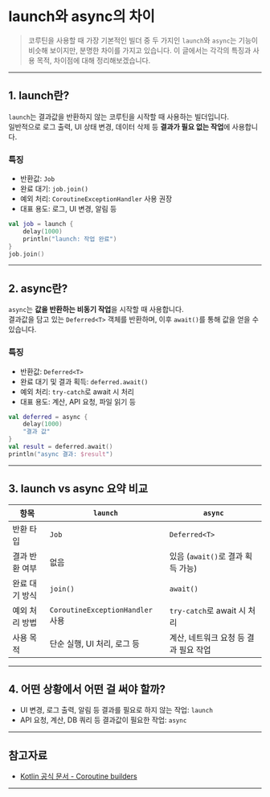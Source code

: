 # launch와 async의 차이

> 코루틴을 사용할 때 가장 기본적인 빌더 중 두 가지인 `launch`와 `async`는 기능이 비슷해 보이지만, 분명한 차이를 가지고 있습니다.
> 이 글에서는 각각의 특징과 사용 목적, 차이점에 대해 정리해보겠습니다.

---

## 1. launch란?

`launch`는 결과값을 반환하지 않는 코루틴을 시작할 때 사용하는 빌더입니다.  
일반적으로 로그 출력, UI 상태 변경, 데이터 삭제 등 **결과가 필요 없는 작업**에 사용합니다.  

### 특징

* 반환값: `Job`
* 완료 대기: `job.join()`
* 예외 처리: `CoroutineExceptionHandler` 사용 권장
* 대표 용도: 로그, UI 변경, 알림 등

```kotlin
val job = launch {
    delay(1000)
    println("launch: 작업 완료")
}
job.join()
```

---

## 2. async란?

`async`는 **값을 반환하는 비동기 작업**을 시작할 때 사용합니다.  
결과값을 담고 있는 `Deferred<T>` 객체를 반환하며, 이후 `await()`를 통해 값을 얻을 수 있습니다.  

### 특징

* 반환값: `Deferred<T>`
* 완료 대기 및 결과 획득: `deferred.await()`
* 예외 처리: `try-catch`로 await 시 처리
* 대표 용도: 계산, API 요청, 파일 읽기 등

```kotlin
val deferred = async {
    delay(1000)
    "결과 값"
}
val result = deferred.await()
println("async 결과: $result")
```

---

## 3. launch vs async 요약 비교

| 항목       | `launch`                       | `async`                  |
| -------- | ------------------------------ | ------------------------ |
| 반환 타입    | `Job`                          | `Deferred<T>`            |
| 결과 반환 여부 | 없음                             | 있음 (`await()`로 결과 획득 가능) |
| 완료 대기 방식 | `join()`                       | `await()`                |
| 예외 처리 방법 | `CoroutineExceptionHandler` 사용 | `try-catch`로 await 시 처리  |
| 사용 목적    | 단순 실행, UI 처리, 로그 등             | 계산, 네트워크 요청 등 결과 필요 작업   |

---

## 4. 어떤 상황에서 어떤 걸 써야 할까?

* UI 변경, 로그 출력, 알림 등 결과를 필요로 하지 않는 작업: `launch`  
* API 요청, 계산, DB 쿼리 등 결과값이 필요한 작업: `async`  
  
---

## 참고자료

* [Kotlin 공식 문서 - Coroutine builders](https://kotlinlang.org/docs/coroutines-basics.html#coroutine-builders)

---
